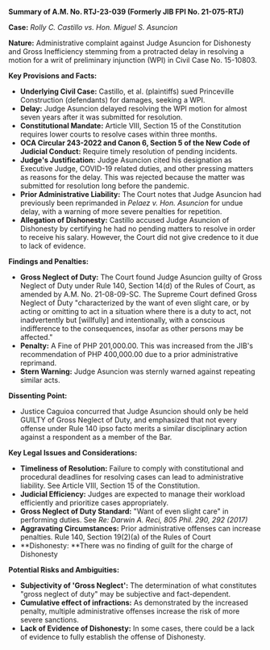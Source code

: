 **Summary of A.M. No. RTJ-23-039 (Formerly JIB FPI No. 21-075-RTJ)**

**Case:** *Rolly C. Castillo vs. Hon. Miguel S. Asuncion*

**Nature:** Administrative complaint against Judge Asuncion for Dishonesty and Gross Inefficiency stemming from a protracted delay in resolving a motion for a writ of preliminary injunction (WPI) in Civil Case No. 15-10803.

**Key Provisions and Facts:**

*   **Underlying Civil Case:** Castillo, et al. (plaintiffs) sued Princeville Construction (defendants) for damages, seeking a WPI.
*   **Delay:**  Judge Asuncion delayed resolving the WPI motion for almost seven years after it was submitted for resolution.
*   **Constitutional Mandate:** Article VIII, Section 15 of the Constitution requires lower courts to resolve cases within three months.
*   **OCA Circular 243-2022 and Canon 6, Section 5 of the New Code of Judicial Conduct:** Require timely resolution of pending incidents.
*   **Judge's Justification:** Judge Asuncion cited his designation as Executive Judge, COVID-19 related duties, and other pressing matters as reasons for the delay. This was rejected because the matter was submitted for resolution long before the pandemic.
*   **Prior Administrative Liability:** The Court notes that Judge Asuncion had previously been reprimanded in *Pelaez v. Hon. Asuncion* for undue delay, with a warning of more severe penalties for repetition.
*   **Allegation of Dishonesty:** Castillo accused Judge Asuncion of Dishonesty by certifying he had no pending matters to resolve in order to receive his salary. However, the Court did not give credence to it due to lack of evidence.

**Findings and Penalties:**

*   **Gross Neglect of Duty:** The Court found Judge Asuncion guilty of Gross Neglect of Duty under Rule 140, Section 14(d) of the Rules of Court, as amended by A.M. No. 21-08-09-SC. The Supreme Court defined Gross Neglect of Duty "characterized by the want of even slight care, or by acting or omitting to act in a situation where there is a duty to act, not inadvertently but [willfully] and intentionally, with a conscious indifference to the consequences, insofar as other persons may be affected."
*   **Penalty:** A Fine of PHP 201,000.00. This was increased from the JIB's recommendation of PHP 400,000.00 due to a prior administrative reprimand.
*   **Stern Warning:** Judge Asuncion was sternly warned against repeating similar acts.

**Dissenting Point:**
* Justice Caguioa concurred that Judge Asuncion should only be held GUILTY of Gross Neglect of Duty, and emphasized that not every offense under Rule 140 ipso facto merits a similar disciplinary action against a respondent as a member of the Bar.

**Key Legal Issues and Considerations:**

*   **Timeliness of Resolution:** Failure to comply with constitutional and procedural deadlines for resolving cases can lead to administrative liability. See Article VIII, Section 15 of the Constitution.
*   **Judicial Efficiency:** Judges are expected to manage their workload efficiently and prioritize cases appropriately.
*   **Gross Neglect of Duty Standard:** "Want of even slight care" in performing duties. See *Re: Darwin A. Reci, 805 Phil. 290, 292 (2017)*
*   **Aggravating Circumstances:** Prior administrative offenses can increase penalties. Rule 140, Section 19(2)(a) of the Rules of Court
*   **Dishonesty: **There was no finding of guilt for the charge of Dishonesty

**Potential Risks and Ambiguities:**

*   **Subjectivity of 'Gross Neglect':** The determination of what constitutes "gross neglect of duty" may be subjective and fact-dependent.
*   **Cumulative effect of infractions:** As demonstrated by the increased penalty, multiple administrative offenses increase the risk of more severe sanctions.
*   **Lack of Evidence of Dishonesty:** In some cases, there could be a lack of evidence to fully establish the offense of Dishonesty.
